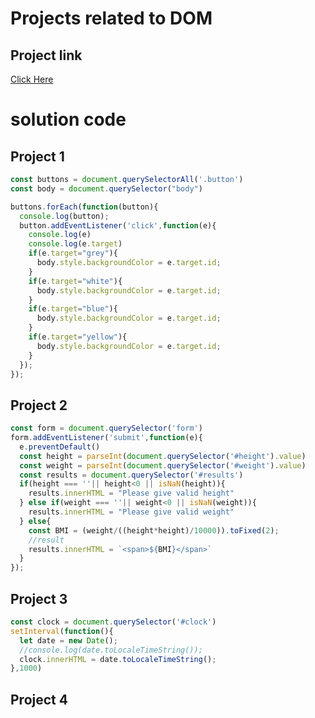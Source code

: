 # Projects related to DOM

## Project link
[Click Here](https://stackblitz.com/edit/dom-project-chaiaurcode-frq5ac?file=index.html)

# solution code
## Project 1

```Javascript 
const buttons = document.querySelectorAll('.button')
const body = document.querySelector("body")

buttons.forEach(function(button){
  console.log(button);
  button.addEventListener('click',function(e){
    console.log(e)
    console.log(e.target)
    if(e.target="grey"){
      body.style.backgroundColor = e.target.id;
    }
    if(e.target="white"){
      body.style.backgroundColor = e.target.id;
    }
    if(e.target="blue"){
      body.style.backgroundColor = e.target.id;
    }
    if(e.target="yellow"){
      body.style.backgroundColor = e.target.id;
    }
  });
});

```

## Project 2

```Javascript
const form = document.querySelector('form')
form.addEventListener('submit',function(e){
  e.preventDefault()
  const height = parseInt(document.querySelector('#height').value)
  const weight = parseInt(document.querySelector('#weight').value)
  const results = document.querySelector('#results')
  if(height === ''|| height<0 || isNaN(height)){
    results.innerHTML = "Please give valid height"
  } else if(weight === ''|| weight<0 || isNaN(weight)){
    results.innerHTML = "Please give valid weight"
  } else{
    const BMI = (weight/((height*height)/10000)).toFixed(2);
    //result
    results.innerHTML = `<span>${BMI}</span>`
  }
});
```

## Project 3

```javascript
const clock = document.querySelector('#clock')
setInterval(function(){
  let date = new Date();
  //console.log(date.toLocaleTimeString());
  clock.innerHTML = date.toLocaleTimeString();
},1000)
```

## Project 4